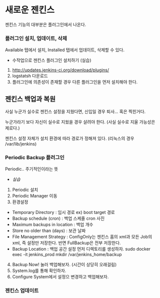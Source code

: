 # 새로운 젠킨스

젠킨스 기능의 대부분은 플러그인에서 나온다. 

### 플러그인 설치, 업데이트, 삭제

Available 탭에서 설치, Installed 탭에서 업데이트, 삭제할 수 있다. 

- 수작업으로 젠킨스 플러그인 설치하기 (실습)
1. http://updates.jenkins-ci.org/download/plugins/
2. logstatsh 다운로드 
3. 플러그인에 의존성이 존재할 경우 다른 플러그인을 먼저 설치해야 한다. 
  
  
## 젠킨스 백업과 복원

사실 누군가 실수로 젠킨스 설정을 지웠다면, 신입일 경우 퇴사... 혹은 찍힌거다.

누군가라기 보다 자신이 실수로 지웠을 경우 살려야 한다. (사실 실수로 지울 가능성은 제로다.)

젠킨스 설정 자체가 설치 환경에 따라 경로가 정해져 있다. (리눅스의 경우 /var/lib/jenkins)


### Periodic Backup 플러그인

Periodic.. 주기적인이라는 뜻

- *실습* 
1. Periodic 설치
2. Periodic Manager 이동
3. 환경설정	
 - Temporary Directory : 임시 경로 ex) boot target 경로
 - Backup schedule (cron) : 백업 스케줄
 cron 사진
 - Maximum backups in location : 백업 개수
 - Store no older than (days) : 보관 날짜
 - File Management Strategy : ConfigOnly는 젠킨스 홈의 xml과 모든 Job의 xml, 즉 설정만 저장한다. 반면 FullBackup은 전부 저장한다.
 - Backup Location : 백업 공간 설정
  먼저 디렉토리를 생성하자. sudo docker exec -it jenkins_prod mkdir /var/jenkins_home/backup
 4. Backup Now! 눌러 백업해보자. (시간이 상당히 오래걸림)
 5. System.log를 통해 확인하자.
 6. Configure System에서 설정으 변경하고 백업해보자.

### 젠킨스 업데이트
